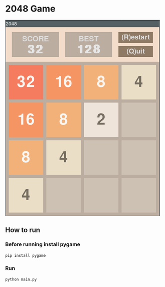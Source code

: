 2048 Game
=========

![](./preview.png)

## How to run

### Before running install pygame

```bash
pip install pygame
```

### Run

```bash
python main.py
```
